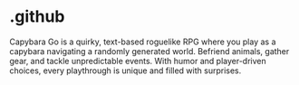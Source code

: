 # .github
Capybara Go is a quirky, text-based roguelike RPG where you play as a capybara navigating a randomly generated world. Befriend animals, gather gear, and tackle unpredictable events. With humor and player-driven choices, every playthrough is unique and filled with surprises.
